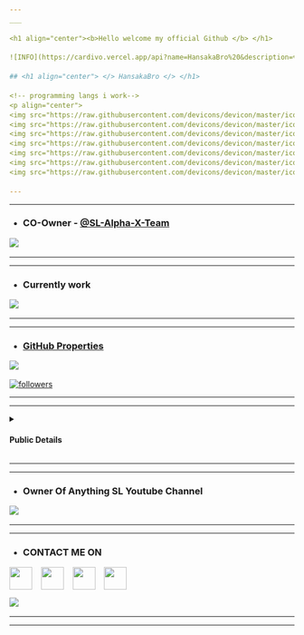 ```yaml
---
___

<h1 align="center"><b>Hello welcome my official Github </b> </h1> 

![INFO](https://cardivo.vercel.app/api?name=HansakaBro%20&description=✎෴%20ᴡʜᴇɴ%20ᴛʜᴇ%20ᴛɪᴍᴇ%20ᴄᴏᴍᴇs,%20😼%20ᴏɴᴇ%20ᴅᴀʏ%20ɪ%20ᴡɪʟʟ%20sʜᴏᴡ%20ᴛʜᴏsᴇ%20ᴡʜᴏ%20ɪɴsᴛᴜʟᴛᴇᴅ%20ᴍᴇ%20ᴡʜᴏ%20ɪ%20ᴀᴍ...࿐%20😈&image=https://telegra.ph/file/d8d52218d93a17f80a6e2.jpg?v=4&backgroundColor=#white&github=HansakaBro&pattern=leaf&colorPattern=white)

## <h1 align="center"> </> HansakaBro </> </h1>

<!-- programming langs i work-->
<p align="center">
<img src="https://raw.githubusercontent.com/devicons/devicon/master/icons/ruby/ruby-original.svg" width="25px" height="25px"/>
<img src="https://raw.githubusercontent.com/devicons/devicon/master/icons/angularjs/angularjs-original.svg" width="25px" height="25px"/>
<img src="https://raw.githubusercontent.com/devicons/devicon/master/icons/scala/scala-original.svg" width="25px" height="25px"/>
<img src="https://raw.githubusercontent.com/devicons/devicon/master/icons/swift/swift-original.svg" width="25px" height="25px"/>
<img src="https://raw.githubusercontent.com/devicons/devicon/master/icons/ubuntu/ubuntu-plain.svg" width="25px" height="25px"/>
<img src="https://raw.githubusercontent.com/devicons/devicon/master/icons/gitlab/gitlab-original.svg" width="25px" height="25px"/>
<img src="https://raw.githubusercontent.com/devicons/devicon/master/icons/javascript/javascript-original.svg" width="25px" height="25px"/>

---
```

 ___
 - <h3><b>CO-Owner - <a href="https://github.com/SL-Alpha-X-Team">@SL-Alpha-X-Team</a> </b></h1> 

<p><a href="https://github.com/HansakaBro"><img src="https://avatars.githubusercontent.com/u/89547105?v=4" width="400"></a></p>

---
 ___

- <h3><b>Currently work</b></h1>

<a href="https://github.com/SL-Alpha-X-Team/Alpha-X-WA-Bot-Installer-2"><img src="https://denvercoder1-github-readme-stats.vercel.app/api/pin/?username=SL-Alpha-X-Team&repo=Alpha-X-WA-Bot&theme=highcontrast&bg_color=1F222E&title_color=CEFF00&icon_color=F8D866&hide_border=false&show_icons=true">

---
___

- <h3><b>GitHub Properties</b></h3>

<p>
  <a href="https://github.com/HansakaBro">
    <img src="https://komarev.com/ghpvc/?username=HansakaBro&label=Profile%20views&color=ff69b4&label=Profile+Views&style=plastic">

  
[![followers](https://img.shields.io/github/followers/HansakaBro.svg?style=social&label=Follow&maxAge=2592000)](https://github.com/HansakaBro?tab=followers)

---
 ___
 <details>   
   
<summary><h4><b>Public Details</b></h4></summary><br/>    
   
![Metrics](https://github.com/HansakaBro/HansakaBro/blob/main/github-metrics.svg)
  
<p align="left"> <a target="_blank" href="https://github.com/ryo-ma/github-profile-trophy"><img src="https://github-profile-trophy.vercel.app/?username=HansakaBro&theme=alduin" alt="HansakaBro" /></a> </p>
 </details>
    
---
 ___
    
- <h3><b>Owner Of Anything SL Youtube Channel</b></h1> 

<p><a href="https://www.youtube.com/channel/UC6ZgCl_f6YPxAsrzWhApPow"><img src="https://telegra.ph/file/9b5f188c4ee02c2ca4acc.jpg" width="400"></a></p>


---
 ___
 
- <h3><b> CONTACT ME ON</b></h1>

<p align="left">
<a href="https://t.me/HaNsAkAhIrUsHaN" target="blank"><img align="center" src="https://cdn4.iconfinder.com/data/icons/logos-and-brands/512/335_Telegram_logo-256.png"  height="40" width="40" /></a> &nbsp;&nbsp;
<a href="https://www.instagram.com/hansaka.hirushan.311" target="blank"><img align="center" src="https://cdn2.iconfinder.com/data/icons/social-icons-33/128/Instagram-256.png"  height="40" width="40" /></a> &nbsp;&nbsp;
<a href="https://www.facebook.com/Anything-SL-10022240" target="blank"><img align="center" src="https://cdn3.iconfinder.com/data/icons/2018-social-media-logotypes/1000/2018_social_media_popular_app_logo_facebook-256.png" height="40" width="40" /></a> &nbsp;&nbsp;
<a href="https://www.youtube.com/channel/UC6ZgCl_f6YPxAsrzWhApPow" target="blank"><img align="center" src="https://cdn3.iconfinder.com/data/icons/2018-social-media-logotypes/1000/2018_social_media_popular_app_logo_youtube-256.png" height="40" width="40" /></a> &nbsp;&nbsp;
</p>

<img src="https://octodex.github.com/images/daftpunktocat-thomas.gif" width=300px>

---
___
